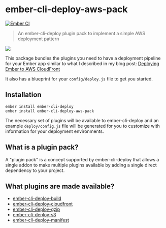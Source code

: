 # ember-cli-deploy-aws-pack

[![Ember CI](https://github.com/kpfefferle/ember-cli-deploy-aws-pack/workflows/Ember%20CI/badge.svg)](https://github.com/kpfefferle/ember-cli-deploy-aws-pack/actions)


> An ember-cli-deploy plugin pack to implement a simple AWS deployment pattern

![](https://ember-cli-deploy.github.io/ember-cli-deploy-version-badges/plugins/ember-cli-deploy-aws-pack.svg)

This package bundles the plugins you need to have a deployment pipeline for your Ember app similar to what I described in my blog post: [Deploying Ember to AWS CloudFront](http://blog.testdouble.com/posts/2015-11-03-deploying-ember-to-aws-cloudfront-using-ember-cli-deploy.html)

It also has a blueprint for your `config/deploy.js` file to get you started.

## Installation

```
ember install ember-cli-deploy
ember install ember-cli-deploy-aws-pack
```

The necessary set of plugins will be available to ember-cli-deploy and an example `deploy/config.js` file will be generated for you to customize with information for your deployment environments.

## What is a plugin pack?

A "plugin pack" is a concept supported by ember-cli-deploy that allows a single addon to make multiple plugins available by adding a single direct dependency to your project.

## What plugins are made available?

* [ember-cli-deploy-build](https://github.com/ember-cli-deploy/ember-cli-deploy-build)
* [ember-cli-deploy-cloudfront](https://github.com/kpfefferle/ember-cli-deploy-cloudfront)
* [ember-cli-deploy-gzip](https://github.com/ember-cli-deploy/ember-cli-deploy-gzip)
* [ember-cli-deploy-s3](https://github.com/ember-cli-deploy/ember-cli-deploy-s3)
* [ember-cli-deploy-manifest](https://github.com/ember-cli-deploy/ember-cli-deploy-manifest)
